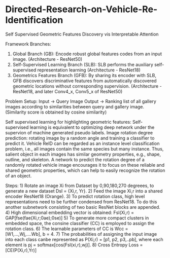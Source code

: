 # Directed-Research-on-Vehicle-Re-Identification

Self Supervised Geometric Features Discovery vis Interpretable Attention

Framework Branches:
1) Global Branch (GB): Encode robust global features codes from an input image. (Architecture - ResNet50)
2) Self-Supervised Learning Branch (SLB): SLB performs the auxiliary self-supervised representation learning (Architecture - ResNet18)
3) Geometrics Features Branch (GFB): By sharing its encoder with SLB, GFB discovers discriminative features from automatically discovered geometric locations without corresponding supervision. (Architecture - ResNet18, and later Conv4_x, Conv5_x of ResNet50)

Problem Setup:
Input -> Query Image
Output -> Ranking list of all gallery images according to similarities between query and gallery image. (Similarity score is obtained by cosine similarity)

Self supervised learning for highlighting geometric features:
Self-supervised learning is equivalent to optimizing deep network under the supervion of machine generated pseudo labels.
Image rotation degree prediction: rotating image by a random angle and training a classifier to predict it.
Vehicle ReID can be regarded as an instance level classification problem, i.e., all images contain the same species but many instance. Thus, salient object in each images has similar geometry properties, e.g., shape, outline, and skeleton.
A network to predict the rotation degree of a randomly rotated vehicle image encourages it to focus on these reliable and shared geometric properties, which can help to easily recognize the rotation of an object.

Steps: 1) Rotate an image Xi from Dataset by 0,90,180,270 degreees, to generate a new dataset Dsl = {Xi,r, Yr}. 
       2) Feed the image Xi,r into a shared encoder ResNet18 (Orange).
       3) To predict rotation class, high level representations need to be further condensed from ResNet18. To do this another subnetwork consisting of two basic ResNet           blocks are appended.
       4) High dimensional embedding vector is obtained: Fsl(Xi,r) = GAP[fse(fae(Xi,r;0ae);0se)]
       5) To generate more compact clusters in embedded space, the consine classifier (CC) is employed to assign the rotation class.
       6) The learnable parameters of CC is Wcc = [W1,...,Wj,....Wb], b = 4.
       7) The probabilities of assigning the input image into each class canbe represented as P(Xi,r) = [p1, p2, p3,..pb], 
          where each element is pj = softmax[cos(Fsl(xi,r),wj)]. 
       8) Cross Entropy Loss = [CE(P(Xi,r),Yr)]
